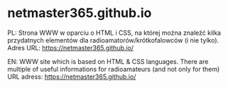 # netmaster365.github.io
PL: Strona WWW w oparciu o HTML i CSS, na której można znaleźć kilka przydatnych elementów dla radioamatorów/krótkofalowców (i nie tylko).
Adres URL: https://netmaster365.github.io/

EN: WWW site which is based on HTML & CSS languages. There are multiple of useful informations for radioamateurs (and not only for them)
URL adress: https://netmaster365.github.io/
